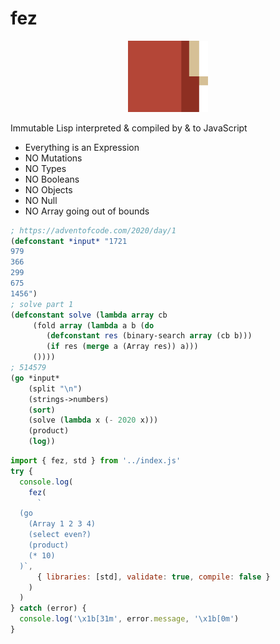 # fez

<p align="center">
<img width="128" src="./logo.svg"/>
</p>

Immutable Lisp interpreted & compiled by & to JavaScript

- Everything is an Expression
- NO Mutations
- NO Types
- NO Booleans
- NO Objects
- NO Null
- NO Array going out of bounds

```lisp
; https://adventofcode.com/2020/day/1
(defconstant *input* "1721
979
366
299
675
1456")
; solve part 1
(defconstant solve (lambda array cb
     (fold array (lambda a b (do
        (defconstant res (binary-search array (cb b)))
        (if res (merge a (Array res)) a)))
     ())))
; 514579
(go *input*
    (split "\n")
    (strings->numbers)
    (sort)
    (solve (lambda x (- 2020 x)))
    (product)
    (log))
```

```js
import { fez, std } from '../index.js'
try {
  console.log(
    fez(
      `
  (go 
    (Array 1 2 3 4)
    (select even?)
    (product)
    (* 10)
  )`,
      { libraries: [std], validate: true, compile: false }
    )
  )
} catch (error) {
  console.log('\x1b[31m', error.message, '\x1b[0m')
}
```
